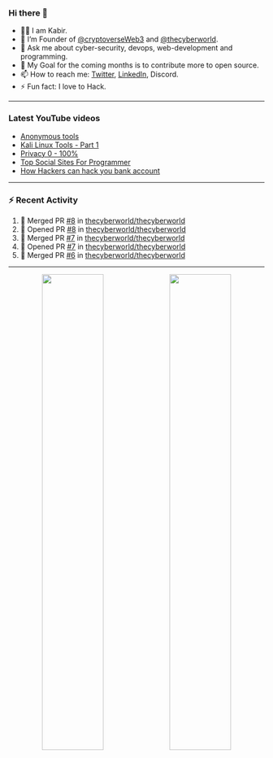 ### Hi there 👋
- 👨‍💻 I am Kabir.
- 🔭 I’m Founder of [@cryptoverseWeb3](https://github.com/cryptoverseWeb3) and [@thecyberworld](https://github.com/thecyberworld). <!-- - 🌱 I’m currently learning DevOps and MERN Stack. --> 
- 💬 Ask me about cyber-security, devops, web-development and programming.
- 🥅 My Goal for the coming months is to contribute more to open source.
- 📫 How to reach me: [Twitter](https://www.twitter.com/kabir0x23), [LinkedIn](https://Linkedin.com/in/kabir0x23/), Discord.
- ⚡ Fun fact: I love to Hack.
 
<!-- --- -->
<!-- ## 🤝 Connect with me:

<a href="https://www.linkedin.com/in/kabir0x23/"><img align="left" src="images/linkedin.png" alt="Kabir | LinkedIn" width="42px"/></a>
<a href="https://twitter.com/kabir0x23"><img align="left" src="images/twitter.png" alt="Kabir | Twitter" width="42px"/></a>
<br />
<br />
 -->

---

### Latest YouTube videos
<!-- YOUTUBE-VIDEOS-LIST:START -->
- [Anonymous tools](https://www.youtube.com/watch?v=fBnYJR4F2Sw)
- [Kali Linux Tools - Part 1](https://www.youtube.com/watch?v=1fxlLmuOlTw)
- [Privacy 0 - 100%](https://www.youtube.com/watch?v=klimIwTRZ4g)
- [Top Social Sites For Programmer](https://www.youtube.com/watch?v=vaFFdqf4jE8)
- [How Hackers can hack you bank account](https://www.youtube.com/watch?v=ub4kcehi9o8)
<!-- YOUTUBE-VIDEOS-LIST:END -->

---

### :zap: Recent Activity
<!--START_SECTION:activity-->
1. 🎉 Merged PR [#8](https://github.com/thecyberworld/thecyberworld/pull/8) in [thecyberworld/thecyberworld](https://github.com/thecyberworld/thecyberworld)
2. 💪 Opened PR [#8](https://github.com/thecyberworld/thecyberworld/pull/8) in [thecyberworld/thecyberworld](https://github.com/thecyberworld/thecyberworld)
3. 🎉 Merged PR [#7](https://github.com/thecyberworld/thecyberworld/pull/7) in [thecyberworld/thecyberworld](https://github.com/thecyberworld/thecyberworld)
4. 💪 Opened PR [#7](https://github.com/thecyberworld/thecyberworld/pull/7) in [thecyberworld/thecyberworld](https://github.com/thecyberworld/thecyberworld)
5. 🎉 Merged PR [#6](https://github.com/thecyberworld/thecyberworld/pull/6) in [thecyberworld/thecyberworld](https://github.com/thecyberworld/thecyberworld)
<!--END_SECTION:activity-->

---

<p align="center">
  <img width="49%" src="https://github-readme-stats.vercel.app/api?username=kabir0x23&count_private=true&theme=dark&show_icons=true" />
  <img width="49%" src="https://github-readme-streak-stats.herokuapp.com/?user=kabir0x23&theme=dark&count_private=true" />
</p>

<!-- ---

<p align = "center">
 <img width="99%" src="https://activity-graph.herokuapp.com/graph?username=kabir0x23&theme=xcode">
</p>  
 -->
